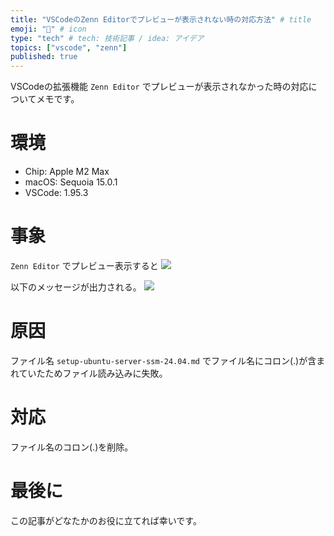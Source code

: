 ```yaml
---
title: "VSCodeのZenn Editorでプレビューが表示されない時の対応方法" # title
emoji: "🦛" # icon
type: "tech" # tech: 技術記事 / idea: アイデア
topics: ["vscode", "zenn"]
published: true
---
```

VSCodeの拡張機能 `Zenn Editor` でプレビューが表示されなかった時の対応についてメモです。

# 環境
- Chip: Apple M2 Max
- macOS: Sequoia 15.0.1
- VSCode: 1.95.3

# 事象
`Zenn Editor` でプレビュー表示すると
![](https://storage.googleapis.com/zenn-user-upload/259bf44ba91e-20241129.png)

以下のメッセージが出力される。
![](https://storage.googleapis.com/zenn-user-upload/c9d99877a4c1-20241129.png)

# 原因
ファイル名 `setup-ubuntu-server-ssm-24.04.md` でファイル名にコロン(.)が含まれていたためファイル読み込みに失敗。

# 対応
ファイル名のコロン(.)を削除。

# 最後に
この記事がどなたかのお役に立てれば幸いです。
